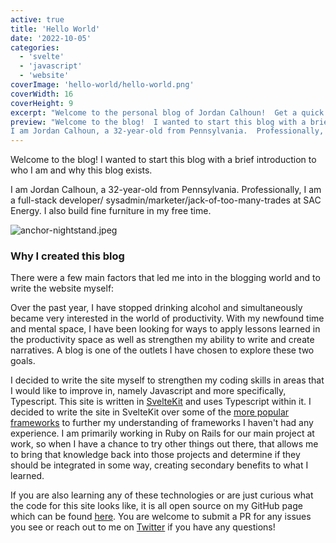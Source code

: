 ```yaml
---
active: true
title: 'Hello World'
date: '2022-10-05'
categories:
  - 'svelte'
  - 'javascript'
  - 'website'
coverImage: 'hello-world/hello-world.png'
coverWidth: 16
coverHeight: 9
excerpt: "Welcome to the personal blog of Jordan Calhoun!  Get a quick overview of what this blog is about and why I created it."
preview: "Welcome to the blog!  I wanted to start this blog with a brief introduction on who I am and why this blog exists.
I am Jordan Calhoun, a 32-year-old from Pennsylvania.  Professionally, I am a full stack developer..."
---
```


Welcome to the blog! I wanted to start this blog with a brief introduction to who I am and why this blog exists.

I am Jordan Calhoun, a 32-year-old from Pennsylvania. Professionally, I am a full-stack developer/ sysadmin/marketer/jack-of-too-many-trades at SAC Energy. I also build fine furniture in my free time.

![anchor-nightstand.jpeg](/images/blog/hello-world/anchor-nightstand.jpeg)

### Why I created this blog

There were a few main factors that led me into in the blogging world and to write the website myself:

Over the past year, I have stopped drinking alcohol and simultaneously became very interested in the world of productivity. With my newfound time and mental space, I have been looking for ways to apply lessons learned in the productivity space as well as strengthen my ability to write and create narratives. A blog is one of the outlets I have chosen to explore these two goals.

I decided to write the site myself to strengthen my coding skills in areas that I would like to improve in, namely Javascript and more specifically, Typescript. This site is written in [SvelteKit](http://kit.svelte.com) and uses Typescript within it. I decided to write the site in SvelteKit over some of the [more popular frameworks](https://survey.stackoverflow.co/2022/#technology-most-popular-technologies) to further my understanding of frameworks I haven't had any experience. I am primarily working in Ruby on Rails for our main project at work, so when I have a chance to try other things out there, that allows me to bring that knowledge back into those projects and determine if they should be integrated in some way, creating secondary benefits to what I learned.

If you are also learning any of these technologies or are just curious what the code for this site looks like, it is all open source on my GitHub page which can be found [here](https://github.com/jordancalhoun/jordancalhoun.com). You are welcome to submit a PR for any issues you see or reach out to me on [Twitter](http://twitter.com/jordancalhoun) if you have any questions!
